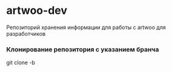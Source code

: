 # artwoo-dev
Репозиторий хранения информации для работы с artwoo для разработчиков

<h3>Клонирование репозитория с указанием бранча</h3>
git clone -b <code><branch> <remote_repo></code>
